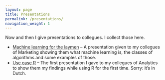 ```yaml
---
layout: page
title: Presentations
permalink: /presentations/
navigation_weight: 1
---
```


Now and then I give presentations to collegues. I collect those here.

* [Machine learning for the laymen](/machine-learning-layman/) – A presentation given to my collegues of Marketing showing them what machine learning is, the classes of algorithms and some examples of those.
* [Use case R](/use-case-r/) – The first presentation I gave to my collegues of Analytics to show them my findings while using R for the first time. Sorry: it’s in Dutch.


